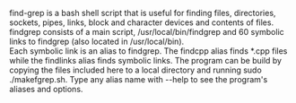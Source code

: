 find-grep is a bash shell script that is useful for finding files, directories, sockets, pipes, links, block and character devices and contents of files.
findgrep consists of a main script, /usr/local/bin/findgrep and 60 symbolic links to findgrep (also located in /usr/local/bin).  
Each symbolic link is an alias to findgrep.  The findcpp alias finds *.cpp files while the findlinks alias finds symbolic links.
The program can be build by copying the files included here to a local directory and running sudo ./makefgrep.sh.  Type any
alias name with --help to see the program's aliases and options.
